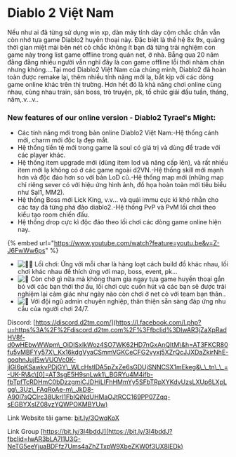 # Diablo 2 Việt Nam

Nếu như ai đã từng sử dụng win xp, dàn máy tính dày cộm chắc chắn vẫn còn nhớ tựa game Diablo2 huyền thoại này. Đặc biệt là thế hệ 8x 9x, quãng thời gian miệt mài bên nét cỏ chắc không ít bạn đã từng trải nghiệm con game này trong list game offline trong quán net, ở nhà. Bẵng qua 20 năm đằng đằng nhiều người vẫn nghĩ đây là con game offline lỗi thời nhàm chán nhưng không....Tại mod Diablo2 Việt Nam của chúng mình, Diablo2 đã hoàn toàn được remake lại, thêm nhiều tính năng mới lạ, bắt kịp với các dòng game online khác trên thị trường. Hơn hết đó là khả năng chơi online cùng nhau, cùng nhau train, săn boss, trò truyện, pk, tổ chức giải đấu tuần, tháng, năm,.v...v..

### New features of our online version - Diablo2 Tyrael's Might:

* Các tính năng mới trong bản online Diablo2 Việt Nam:-Hệ thống cánh mới, charm mới độc lạ đẹp mắt.
* Hệ thống tiền tệ mới trong game là soul có giá trị và dùng để trade với các player khác.
* Hệ thống item upgrade mới (dùng item lod và nâng cấp lên), và rất nhiều item mới lạ không có ở các game ngoài d2VN.-Hệ thống skill mới mạnh hơn và độc đáo hơn so với bản LoD cũ.-Hệ thống map mới (những map chỉ riêng sever có với hiệu ứng hình ảnh, đồ họa hoàn toàn mới tiêu biểu như Sal1, MM2).
* Hệ thống Boss mới Lick King, v.v... và quái immu cực kì khó nhằn cho các tay đã từng phá đảo diablo2.-Hệ thống PvP và PvM lối chơi theo kiểu tạo room chiến đấu.
* Hệ thống drop cực kì độc đáo theo lối chơi các dòng game online hiện nay.

{% embed url="https://www.youtube.com/watch?feature=youtu.be&v=Z-J6FwWw6ps" %}

* ![🧛‍♂️](https://static.xx.fbcdn.net/images/emoji.php/v9/t98/1.5/16/1f9db\_200d\_2642.png) Lối chơi: Ứng với mỗi char là hàng loạt cách build đồ khác nhau, lối chơi khác nhau để thích ứng với map, boss, event, pk...
* ![🎩](https://static.xx.fbcdn.net/images/emoji.php/v9/t5c/1.5/16/1f3a9.png) Còn chờ gì nữa mà không tham gia ngay tựa game huyền thoại gắn bó với các bạn thời thơ ấu, lối chơi cực cuốn hút và các bạn sẽ được trải nghiệm lại cảm giác như ngày nào còn chơi ở net cỏ với team bạn thân..
* ![🧕](https://static.xx.fbcdn.net/images/emoji.php/v9/tbb/1.5/16/1f9d5.png) Với đội ngũ admin chuyên nghiệp, thân thiện sẵn sàng đáp ứng nhu cầu của người chơi 24/7.

Discord: [https://discord.d2tm.com/](https://l.facebook.com/l.php?u=https%3A%2F%2Fdiscord.d2tm.com%2F%3Ffbclid%3DIwAR3jZaXpRadHV8f-d0wHEbwWWpm\_OiDlSxIkWoz4SO7WK62HD7nGxAnQItM\&h=AT3FKCR80fu5vMBFYy57X\_Kx16kdgVyaCSmmVGKCeCFG2vyxj5XZrQcJJXDaZkirNhE-goqhnJujI5wVUOVc0K-jlGI6pKSawkvPDjGY\_WLcHstlDA5pZxZe6sGDUjSNNCSX1mEkeg&\_\_tn\_\_=-UK-R\&c\[0]=AT3sgE5H9snLwk1\_BGRYu4M4ifb-fbTpfTcRDHmC0bDzzgmiCJDHiLIFhHMmYy5SFbTRpXYKdvUzsLXUp6LXpLgg\_3Uz\_FAqRoAe-m\_JkD8-A90l7sQCIrc38UkrI1FbIQiNdUHMaOJtRCC169PP07Zqq-sEGBYXsIZ08vzYQWPOKMBYUw)

Link Website tải game: [bit.ly/3OwqKoX](https://l.facebook.com/l.php?u=https%3A%2F%2Fbit.ly%2F3OwqKoX%3Ffbclid%3DIwAR2IVMeKouKS1Uwa3nAiSIQqkehVGVqtUYKzn0nPO88wmiWlCLhAMEE8ZHM\&h=AT0McmJL7pulfH7cww2u5xIWMUJF\_G-inL63hKXoB3jMOBEBRYJ7apEmqUZUtLcGfIRksBhzz7nchyxciDWG03YvgU0NrO4oHCLs2uko1nwvSahQZeBLDSVj50Y1uPoqpXBj&\_\_tn\_\_=-UK-R\&c\[0]=AT28UBeU6rCO1G7Wyii\_bgsa9hR\_ISDUnXM5czQPut14xf2eDjKBbqY4\_n03BrO7tOo3VzTijFLpS4ibiaMr9KBskwCzLH9bmplph0jEQt2eXzpTkM8F8DSj7oro92bZn3UFg6s4csXzTha3b12lRU7Q-JPpZA)

Link Group [https://bit.ly/3I4bddJ](https://bit.ly/3I4bddJ?fbclid=IwAR3bLA7l1U3G-NeTG5eeYjuaBDFfz7Ums4aZhZTxpW9XbeZKW0f3UX8IEDk)
